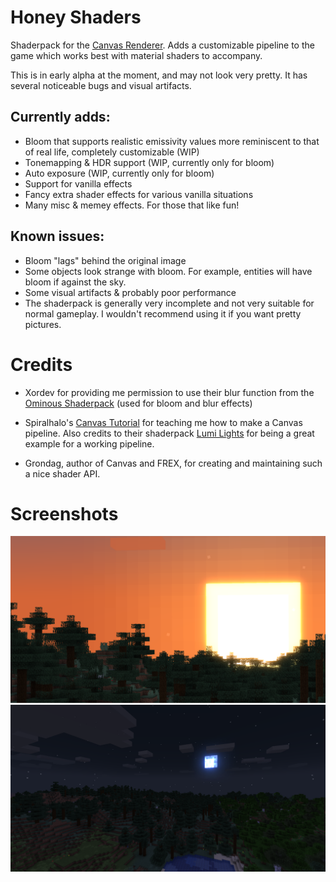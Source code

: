 # Honey Shaders

Shaderpack for the [Canvas Renderer](https://github.com/vram-guild/canvas). Adds a customizable pipeline to the game which works best with material shaders to accompany.

This is in early alpha at the moment, and may not look very pretty. It has several noticeable bugs and visual artifacts.

## Currently adds:

- Bloom that supports realistic emissivity values more reminiscent to that of real life, completely customizable (WIP)
- Tonemapping & HDR support (WIP, currently only for bloom)
- Auto exposure (WIP, currently only for bloom)
- Support for vanilla effects
- Fancy extra shader effects for various vanilla situations
- Many misc & memey effects. For those that like fun!

## Known issues:

- Bloom "lags" behind the original image
- Some objects look strange with bloom. For example, entities will have bloom if against the sky.
- Some visual artifacts & probably poor performance
- The shaderpack is generally very incomplete and not very suitable for normal gameplay. I wouldn't recommend using it if you want pretty pictures.

# Credits

- Xordev for providing me permission to use their blur function from the [Ominous Shaderpack](https://github.com/XorDev/Ominous-Shaderpack) (used for bloom and blur effects)

- Spiralhalo's [Canvas Tutorial](https://github.com/spiralhalo/CanvasTutorial/wiki) for teaching me how to make a Canvas pipeline. Also credits to their shaderpack [Lumi Lights](https://github.com/spiralhalo/LumiLights) for being a great example for a working pipeline.

- Grondag, author of Canvas and FREX, for creating and maintaining such a nice shader API.

# Screenshots

![screenshot 1](https://github.com/Poisoned-Honey/HoneyShaders/blob/main/images/image1.png?raw=true)
![screenshot 2](https://github.com/Poisoned-Honey/HoneyShaders/blob/main/images/image2.png?raw=true)
